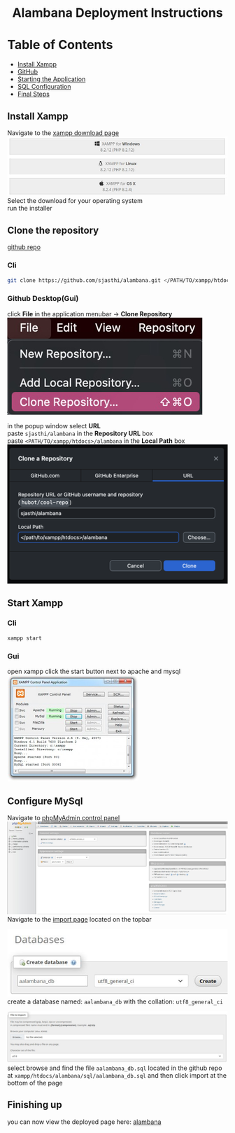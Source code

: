<h1 style="text-align: center;">Alambana Deployment Instructions</h1>

# Table of Contents 
- [Install Xampp](#install-xampp)
- [GitHub](#clone-the-repository)
- [Starting the Application](#start-xampp)
- [SQL Configuration](#configure-mysql)
- [Final Steps](#finishing-up)

## Install Xampp
Navigate to the [xampp download page](https://www.apachefriends.org/index.html)<br>
![](xampp_download.jpg)<br>
Select the download for your operating system<br>
run the installer<br>

## Clone the repository
[github repo](https://github.com/sjasthi/alambana)
### Cli
```bash
git clone https://github.com/sjasthi/alambana.git </PATH/TO/xampp/htdocs/alambana>
```
### Github Desktop(Gui)
click **File** in the application menubar -> **Clone Repository**<br>
![](clone_desktop.jpg)

in the popup window select **URL** <br>
paste ``sjasthi/alambana`` in the **Repository URL** box <br>
paste ``<PATH/TO/xampp/htdocs>/alambana`` in the **Local Path** box<br>
![](github_desktop.png)


## Start Xampp
### Cli
```bash
xampp start
```
### Gui
open xampp click the start button next to apache and mysql<br>
![](startxampp.jpg)

## Configure MySql
Navigate to [phpMyAdmin control panel](http://localhost/phpmyadmin/index.php)
![](phpmyadmin.jpg)
Navigate to the [import page](http://localhost/phpmyadmin/index.php?route=/server/import) located on the topbar

![](createdb.jpg)<br>
create a database named: `aalambana_db` with the collation: `utf8_general_ci` 

![](importmysql.jpg)
select browse and find the file `aalambana_db.sql` located in the github repo at `xampp/htdocs/alambana/sql/aalambana_db.sql` and then click import at the bottom of the page

## Finishing up
you can now view the deployed page here: [alambana](http://localhost/alambana) 

